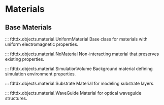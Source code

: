 # Materials

## Base Materials
::: fdtdx.objects.material.UniformMaterial
Base class for materials with uniform electromagnetic properties.

::: fdtdx.objects.material.NoMaterial
Non-interacting material that preserves existing properties.

::: fdtdx.objects.material.SimulationVolume
Background material defining simulation environment properties.

::: fdtdx.objects.material.Substrate
Material for modeling substrate layers.

::: fdtdx.objects.material.WaveGuide
Material for optical waveguide structures.

